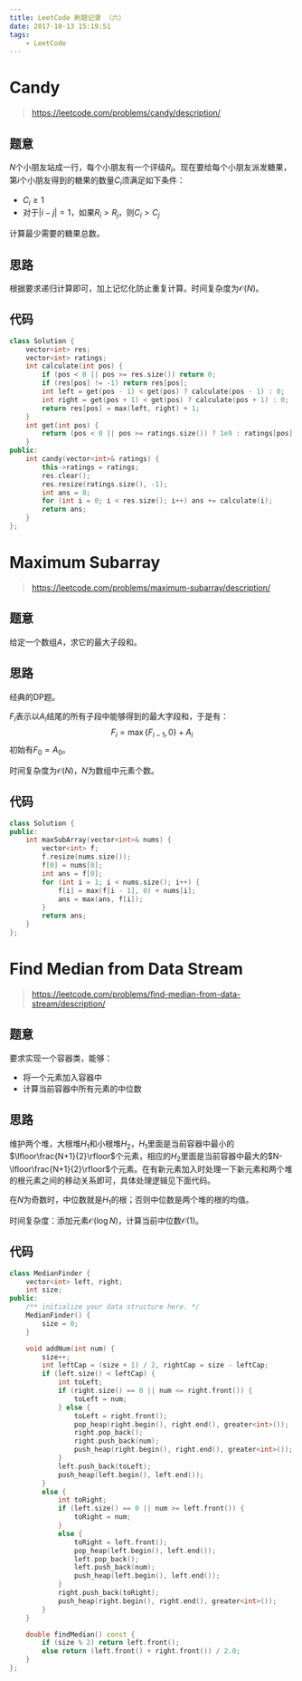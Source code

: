 ```yaml
---
title: LeetCode 刷题记录 （六）
date: 2017-10-13 15:19:51
tags:
    - LeetCode
---
```


# Candy

> https://leetcode.com/problems/candy/description/

## 题意

$N$个小朋友站成一行，每个小朋友有一个评级$R_i$。现在要给每个小朋友派发糖果，第$i$个小朋友得到的糖果的数量$C_i$须满足如下条件：

* $C_i\ge1$
* 对于$|i-j|=1$，如果$R_i>R_j$，则$C_i>C_j$

计算最少需要的糖果总数。

<!-- more -->

## 思路

根据要求递归计算即可，加上记忆化防止重复计算。时间复杂度为$\mathcal{O}(N)$。

## 代码

```c++
class Solution {
    vector<int> res;
    vector<int> ratings;
    int calculate(int pos) {
        if (pos < 0 || pos >= res.size()) return 0;
        if (res[pos] != -1) return res[pos];
        int left = get(pos - 1) < get(pos) ? calculate(pos - 1) : 0;
        int right = get(pos + 1) < get(pos) ? calculate(pos + 1) : 0;
        return res[pos] = max(left, right) + 1;
    }
    int get(int pos) {
        return (pos < 0 || pos >= ratings.size()) ? 1e9 : ratings[pos];
    }
public:
    int candy(vector<int>& ratings) {
        this->ratings = ratings;
        res.clear();
        res.resize(ratings.size(), -1);
        int ans = 0;
        for (int i = 0; i < res.size(); i++) ans += calculate(i);
        return ans;
    }
};
```

# Maximum Subarray

> https://leetcode.com/problems/maximum-subarray/description/

## 题意

给定一个数组$A$，求它的最大子段和。

## 思路

经典的DP题。

$F_i$表示以$A_i$结尾的所有子段中能够得到的最大字段和，于是有：
$$
F_i=\max\{F_{i-1},0\}+A_i
$$
初始有$F_0=A_0$。

时间复杂度为$\mathcal{O}(N)$，$N$为数组中元素个数。

## 代码

```c++
class Solution {
public:
    int maxSubArray(vector<int>& nums) {
        vector<int> f;
        f.resize(nums.size());
        f[0] = nums[0];
        int ans = f[0];
        for (int i = 1; i < nums.size(); i++) {
            f[i] = max(f[i - 1], 0) + nums[i];
            ans = max(ans, f[i]);
        }
        return ans;
    }
};
```



# Find Median from Data Stream

> https://leetcode.com/problems/find-median-from-data-stream/description/

## 题意

要求实现一个容器类，能够：

* 将一个元素加入容器中
* 计算当前容器中所有元素的中位数

## 思路

维护两个堆，大根堆$H_1$和小根堆$H_2$，$H_1$里面是当前容器中最小的$\lfloor\frac{N+1}{2}\rfloor$个元素，相应的$H_2$里面是当前容器中最大的$N-\lfloor\frac{N+1}{2}\rfloor$个元素。在有新元素加入时处理一下新元素和两个堆的根元素之间的移动关系即可，具体处理逻辑见下面代码。

在$N$为奇数时，中位数就是$H_1$的根；否则中位数是两个堆的根的均值。

时间复杂度：添加元素$\mathcal{O}(\log N)$，计算当前中位数$\mathcal{O}(1)$。

## 代码

```c++
class MedianFinder {
    vector<int> left, right;
    int size;
public:
    /** initialize your data structure here. */
    MedianFinder() {
        size = 0;
    }

    void addNum(int num) {
        size++;
        int leftCap = (size + 1) / 2, rightCap = size - leftCap;
        if (left.size() < leftCap) {
            int toLeft;
            if (right.size() == 0 || num <= right.front()) {
                toLeft = num;
            } else {
                toLeft = right.front();
                pop_heap(right.begin(), right.end(), greater<int>());
                right.pop_back();
                right.push_back(num);
                push_heap(right.begin(), right.end(), greater<int>());
            }
            left.push_back(toLeft);
            push_heap(left.begin(), left.end());
        }
        else {
            int toRight;
            if (left.size() == 0 || num >= left.front()) {
                toRight = num;
            }
            else {
                toRight = left.front();
                pop_heap(left.begin(), left.end());
                left.pop_back();
                left.push_back(num);
                push_heap(left.begin(), left.end());
            }
            right.push_back(toRight);
            push_heap(right.begin(), right.end(), greater<int>());
        }
    }

    double findMedian() const {
        if (size % 2) return left.front();
        else return (left.front() + right.front()) / 2.0;
    }
};
```

